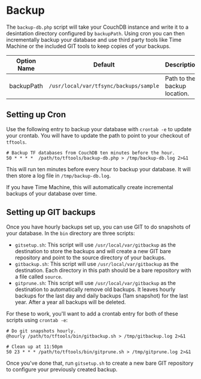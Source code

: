 # Backup

The `backup-db.php` script will take your CouchDB instance and write
it to a desintation directory configured by `backupPath`. Using cron
you can then incrementally backup your database and use third party
tools like Time Machine or the included GIT tools to keep copies of
your backups.


| Option Name | Default | Description |
| ----------- | ------- | ----------- |
| backupPath  | `/usr/local/var/tfsync/backups/sample` | Path to the backup location. |


## Setting up Cron

Use the following entry to backup your database with `crontab -e` to
update your crontab. You will have to update the path to point to
your checkout of `tftools`.

```
# Backup TF databases from CouchDB ten minutes before the hour.
50 * * * *  /path/to/tftools/backup-db.php > /tmp/backup-db.log 2>&1
```

This will run ten minutes before every hour to backup your database.
It will then store a log file in `/tmp/backup-db.log`.

If you have Time Machine, this will automatically create incremental
backups of your database over time.

## Setting up GIT backups

Once you have hourly backups set up, you can use GIT to do snapshots
of your database. In the `bin` directory are three scripts:

- `gitsetup.sh`: This script will use `/usr/local/var/gitbackup` as
  the destination to store the backups and will create a new GIT
  bare repository and point to the source directory of your backups.
- `gitbackup.sh`: This script will use `/usr/local/var/gitbackup` as
  the destination. Each directory in this path should be a bare
  repository with a file called `source`.
- `gitprune.sh`: This script will use `/usr/local/var/gitbackup` as
  the destination to automatically remove old backups. It leaves
  hourly backups for the last day and daily backups (1am snapshot)
  for the last year. After a year all backups will be deleted.

For these to work, you'll want to add a crontab entry for both of
these scripts using `crontab -e`:

```
# Do git snapshots hourly.
@hourly /path/to/tftools/bin/gitbackup.sh > /tmp/gitbackup.log 2>&1 

# Clean up at 11:50pm 
50 23 * * * /path/to/tftools/bin/gitprune.sh > /tmp/gitprune.log 2>&1
```

Once you've done that, run `gitsetup.sh` to create a new bare GIT
repository to configure your previously created backup.


